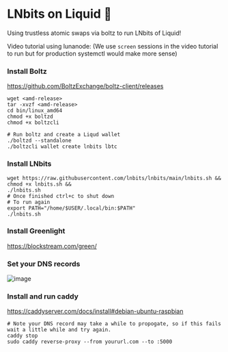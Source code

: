 # LNbits on Liquid 🤯

Using trustless atomic swaps via boltz to run LNbits of Liquid!

Video tutorial using lunanode:
(We use `screen` sessions in the video tutorial to run but for production systemctl would make more sense)

### Install Boltz
https://github.com/BoltzExchange/boltz-client/releases

```
wget <amd-release>
tar -xvzf <amd-release>
cd bin/linux_amd64
chmod +x boltzd
chmod +x boltzcli

# Run boltz and create a Liqud wallet
./boltzd --standalone
./boltzcli wallet create lnbits lbtc
```

### Install LNbits

```
wget https://raw.githubusercontent.com/lnbits/lnbits/main/lnbits.sh &&
chmod +x lnbits.sh &&
./lnbits.sh
# Once finished ctrl+c to shut down
# To run again
export PATH="/home/$USER/.local/bin:$PATH"
./lnbits.sh
```

### Install Greenlight

https://blockstream.com/green/

### Set your DNS records

![image](https://github.com/user-attachments/assets/2ad63f5e-4f9a-4500-a4e4-b8f02ae321dc)

### Install and run caddy

https://caddyserver.com/docs/install#debian-ubuntu-raspbian

```
# Note your DNS record may take a while to propogate, so if this fails wait a little while and try again.
caddy stop
sudo caddy reverse-proxy --from yoururl.com --to :5000
```
